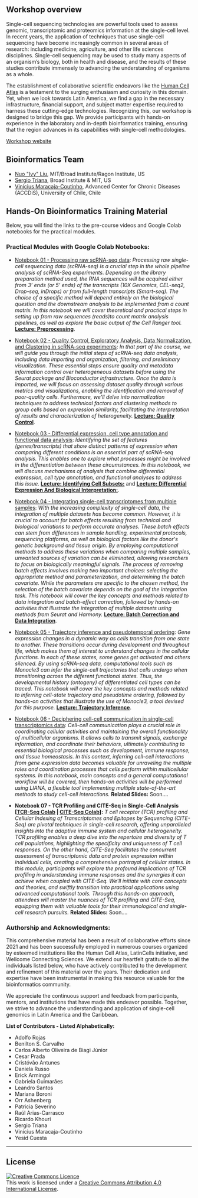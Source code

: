 

## Workshop overview

Single-cell sequencing technologies are powerful tools used to assess genomic, transcriptomic and proteomics information at the single-cell level. In recent years, the application of techniques that use single-cell sequencing have become increasingly common in several areas of research: including medicine, agriculture, and other life sciences disciplines. Single-cell sequencing may be used to study many aspects of an organism’s biology, both in health and disease, and the results of these studies contribute immensely to advancing the understanding of organisms as a whole. 

The establishment of collaborative scientific endeavors like the [Human Cell Atlas](https://www.humancellatlas.org/) is a testament to the surging enthusiasm and curiosity in this domain. Yet, when we look towards Latin America, we find a gap in the necessary infrastructure, financial support, and subject matter expertise required to harness these cutting-edge technologies. Recognizing this, our workshop is designed to bridge this gap. We provide participants with hands-on experience in the laboratory and in-depth bioinformatics training, ensuring that the region advances in its capabilities with single-cell methodologies.

[Workshop website](https://events.humancellatlas.org/2023LA)

## Bioinformatics Team
- [Nuo "Ivy" Liu](https://nuoliu.github.io/), MIT/Broad Institute/Ragon Institute, US
- [Sergio Triana](https://scholar.google.com/citations?hl=en&user=WxyC26MAAAAJ), Broad Institute & MIT, US
- [Vinicius Maracaja-Coutinho](https://scholar.google.com.br/citations?user=T_dpe84AAAAJ&hl), Advanced Center for Chronic Diseases (ACCDiS), University of Chile, Chile

## Hands-On Bioinformatics Training Material

Below, you will find the links to the pre-course videos and Google Colab notebooks for the practical modules. 

### Practical Modules with Google Colab Notebooks:

- [Notebook 01 - Processing raw scRNA-seq data](https://colab.research.google.com/drive/1h0iurkpWVqQJki2JwinFEHrrieg7Wffj):
_Processing raw single-cell sequencing data (scRNA-seq) is a crucial step in the whole pipeline analysis of scRNA-Seq experiments. Depending on the library preparation method used, the RNA sequences will be acquired either from 3’ ends (or 5’ ends) of the transcripts (10X Genomics, CEL-seq2, Drop-seq, inDrops) or from full-length transcripts (Smart-seq). The choice of a specific method will depend entirely on the biological question and the downstream analysis to be implemented from a count matrix. In this notebook we will cover theoretical and practical steps in setting up from raw sequences (reads)to count matrix analysis pipelines, as well as explore the basic output of the Cell Ranger tool._
[**Lecture: Preprocessing**](https://github.com/viniciusmaracaja/HCA-LATAM_2023/blob/main/2023_10_23_HCA_LatinAmerica_preprocessing.pdf).

- [Notebook 02 - Quality Control, Exploratory Analysis, Data Normalization, and Clustering in scRNA-seq experiments](https://colab.research.google.com/drive/17IGUqvipvqForM5_o3eDUfhZfQc2_Cux?usp=sharing):
_In that part of the course, we will guide you through the initial steps of scRNA-seq data analysis, including data importing and organization, filtering, and preliminary visualization. These essential steps ensure quality and metadata information control over heterogeneous datasets before using the Seurat package and Bioconductor infrastructure. Once the data is imported, we will focus on assessing dataset quality through various metrics and visualizations, enabling the identification and removal of poor-quality cells. Furthermore, we'll delve into normalization techniques to address technical factors and clustering methods to group cells based on expression similarity, facilitating the interpretation of results and characterization of heterogeneity._
[**Lecture: Quality Control**](https://github.com/viniciusmaracaja/HCA-LATAM_2023/blob/main/2023_10_23_HCA_LatinAmerica_qualitycontrol.pdf).

- [Notebook 03 - Differential expression, cell type annotation and functional data analysis](https://colab.research.google.com/drive/17IGUqvipvqForM5_o3eDUfhZfQc2_Cux?usp=sharing):
_Identifying the set of features (genes/transcripts) that show distinct patterns of expression when comparing different conditions is an essential part of scRNA-seq analysis. This enables one to explore what processes might be involved in the differentiation between these circumstances. 
In this notebook, we will discuss mechanisms of analysis that combine differential expression, cell type annotation, and functional analyses to address this issue._
[**Lecture: Identifying Cell Subsets:**](2023_10_24_HCA_LatinAmerica_cell_subsets.pdf) and [**Lecture: Differential Expression And Biological Interpretation:**](2023_10_24_HCA_LatinAmerica_DE_And_BiologicalInterpretation.pdf).

- [Notebook 04 - Integrating single-cell transcriptomes from multiple samples](https://colab.research.google.com/drive/1NHO_B7ofyP4F3aklre_QyeGQcbqFohle?usp=sharing):
_With the increasing complexity of single-cell data, the integration of multiple datasets has become common. However, it is crucial to account for batch effects resulting from technical and biological variations to perform accurate analyses. These batch effects can stem from differences in sample handling, experimental protocols, sequencing platforms, as well as biological factors like the donor's genetic background and tissue origin. 
By employing computational methods to address these variations when comparing multiple samples, unwanted sources of variation can be eliminated, allowing researchers to focus on biologically meaningful signals. The process of removing batch effects involves making two important choices: selecting the appropriate method and parameterization, and determining the batch covariate. While the parameters are specific to the chosen method, the selection of the batch covariate depends on the goal of the integration task. This notebook will cover the key concepts and methods related to data integration and batch-effect correction, followed by hands-on activities that illustrate the integration of multiple datasets using methods from Seurat and Harmony._
[**Lecture: Batch Correction and Data Integration**](2023_10_24_HCA_LatinAmerica_batchcorrection.pdf).

- [Notebook 05 - Trajectory inference and pseudotemporal ordering](https://colab.research.google.com/drive/1buA2jK3TygcgF8P245pD3Qfnfpu04OZj?usp=sharing):
_Gene expression changes in a dynamic way as cells transition from one state to another. These transitions occur during development and throughout life, which makes them of interest to understand changes in the cellular functions. In each of these states, some genes get activated and others silenced. 
By using scRNA-seq data, computational tools such as Monocle3 can infer the single-cell trajectories that cells undergo when transitioning across the different functional states. Thus, the developmental history (ontogeny) of differentiated cell types can be traced. This notebook will cover the key concepts and methods related to inferring cell-state trajectory and pseudotime ordering, followed by hands-on activities that illustrate the use of Monocle3, a tool devised for this purpose._
[**Lecture: Trajectory Inference**](2023_10_25_HCA_LatinAmerica_trajectoryinference.pdf).

- [Notebook 06 - Deciphering cell-cell communication in single-cell transcriptomics data](https://drive.google.com/file/d/1jQ903KS07Mb4WBAvrrOUz91wGoEXolh9/view?usp=sharing):
_Cell-cell communication plays a crucial role in coordinating cellular activities and maintaining the overall functionality of multicellular organisms. It allows cells to transmit signals, exchange information, and coordinate their behaviors, ultimately contributing to essential biological processes such as development, immune response, and tissue homeostasis. In this context, inferring cell-cell interactions from gene expression data becomes valuable for unraveling the multiple roles and coordination processes that cells perform within multicellular systems. 
In this notebook, main concepts and a general computational workflow will be covered, then hands-on activities will be performed using LIANA, a flexible tool implementing multiple state-of-the-art methods to study cell-cell interactions._
**Related Slides:** Soon....

- **Notebook 07 - TCR Profiling and CITE-Seq in Single-Cell Analysis [[TCR-Seq Colab](https://drive.google.com/file/d/1PasAxoxB1ECE7IUgZ3PtRUdQ35JSh1Zj/view?usp=sharing) | [CITE-Seq Colab](https://drive.google.com/file/d/1eUACF_4RlVw6rwoRXCfdEBdzPtzm2tgx/view?usp=sharing)]:**  _T cell receptor (TCR) profiling and Cellular Indexing of Transcriptomes and Epitopes by Sequencing (CITE-Seq) are pivotal techniques in single-cell research, offering unparalleled insights into the adaptive immune system and cellular heterogeneity. TCR profiling enables a deep dive into the repertoire and diversity of T cell populations, highlighting the specificity and uniqueness of T cell responses. On the other hand, CITE-Seq facilitates the concurrent assessment of transcriptomic data and protein expression within individual cells, creating a comprehensive portrayal of cellular states.
In this module, participants will explore the profound implications of TCR profiling in understanding immune responses and the synergies it can achieve when coupled with CITE-Seq. We'll initiate with core concepts and theories, and swiftly transition into practical applications using advanced computational tools. Through this hands-on approach, attendees will master the nuances of TCR profiling and CITE-Seq, equipping them with valuable tools for their immunological and single-cell research pursuits._
**Related Slides:** Soon....

### Authorship and Acknowledgments:

This comprehensive material has been a result of collaborative efforts since 2021 and has been successfully employed in numerous courses organized by esteemed institutions like the Human Cell Atlas, LatinCells initiative, and Wellcome Connecting Sciences. We extend our heartfelt gratitude to all the individuals listed below, who have actively contributed to the development and refinement of this material over the years. Their dedication and expertise have been instrumental in making this resource valuable for the bioinformatics community.

We appreciate the continuous support and feedback from participants, mentors, and institutions that have made this endeavor possible. Together, we strive to advance the understanding and application of single-cell genomics in Latin America and the Caribbean.

**List of Contributors - Listed Alphabetically:**

- Adolfo Rojas
- Benilton S. Carvalho
- Carlos Alberto Oliveira de Biagi Júnior
- Cesar Prada
- Cristóvão Antunes
- Daniela Russo
- Erick Armingol
- Gabriela Guimarães
- Leandro Santos
- Mariana Boroni
- Orr Ashenberg
- Patricia Severino
- Raúl Arias-Carrasco
- Ricardo Khouri
- Sergio Triana
- Vinicius Maracaja-Coutinho
- Yesid Cuesta


******
## License
<a rel="license" href="http://creativecommons.org/licenses/by/4.0/"><img alt="Creative Commons Licence" style="border-width:0" src="https://i.creativecommons.org/l/by/4.0/88x31.png" /></a><br />This work is licensed under a <a rel="license" href="http://creativecommons.org/licenses/by/4.0/">Creative Commons Attribution 4.0 International License</a>.
